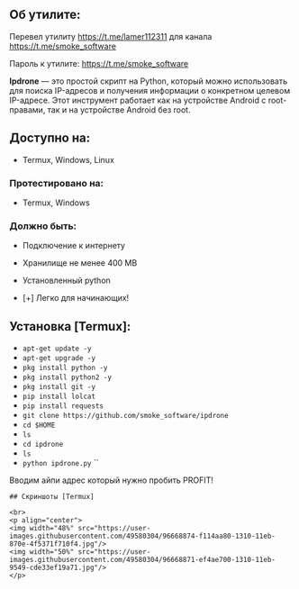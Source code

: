 ## Об утилите:
Перевел утилиту https://t.me/lamer112311 для канала https://t.me/smoke_software

Пароль к утилите: https://t.me/smoke_software

**Ipdrone** — это простой скрипт на Python, который можно использовать для поиска IP-адресов и получения информации о конкретном целевом IP-адресе. Этот инструмент работает как на устройстве Android с root-правами, так и на устройстве Android без root.


## Доступно на:

* Termux, Windows, Linux

### Протестировано на:

* Termux, Windows

### Должно быть:
* Подключение к интернету
* Хранилище не менее 400 MB
* Установленный python


* [+] Легко для начинающих!

## Установка [Termux]:

* `apt-get update -y`
* `apt-get upgrade -y`
* `pkg install python -y`
* `pkg install python2 -y`
* `pkg install git -y`
* `pip install lolcat`
* `pip install requests`
* `git clone https://github.com/smoke_software/ipdrone`
* `cd $HOME`
* `ls`
* `cd ipdrone`
* `ls`
* `python ipdrone.py`
``

Вводим айпи адрес который нужно пробить
PROFIT!

```
## Скриншоты [Termux]

<br>
<p align="center">
<img width="48%" src="https://user-images.githubusercontent.com/49580304/96668874-f114aa80-1310-11eb-870e-4f5371f710f4.jpg"/>
<img width="50%" src="https://user-images.githubusercontent.com/49580304/96668871-ef4ae700-1310-11eb-9549-cde33ef19a71.jpg"/>
</p>

